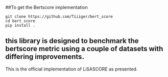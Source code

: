 





##To get the Bertscore implementation

```
git clone https://github.com/Tiiiger/bert_score
cd bert_score
pip install .
```

## this library is designed to benchmark the bertscore metric using a couple of datasets with differing improvements.

This is the official implementation of LiSASCORE as presented. 

